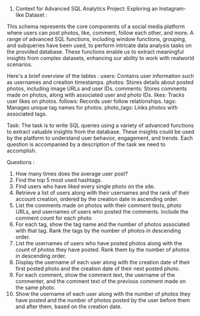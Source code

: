 1. Context for Advanced SQL Analytics Project: Exploring an Instagram-like Dataset :

This schema represents the core components of a social media platform where users can post photos, like, comment, follow each other, and more. A range of advanced SQL functions, including window functions, grouping, and subqueries have been used, to perform intricate data analysis tasks on the provided database. These functions enable us to extract meaningful insights from complex datasets, enhancing our ability to work with realworld scenarios.

Here's a brief overview of the tables :
users: Contains user information such as usernames and creation timestamps.
photos: Stores details about posted photos, including image URLs and user
IDs.
comments: Stores comments made on photos, along with associated user and
photo IDs.
likes: Tracks user likes on photos.
follows: Records user follow relationships.
tags: Manages unique tag names for photos.
photo_tags: Links photos with associated tags.

Task:
The task is to write SQL queries using a variety of advanced functions to extract
valuable insights from the database. These insights could be used by the platform to
understand user behavior, engagement, and trends. Each question is accompanied
by a description of the task we need to accomplish.

Questions :
1. How many times does the average user post?
2. Find the top 5 most used hashtags.
3. Find users who have liked every single photo on the site.
4. Retrieve a list of users along with their usernames and the rank of their
account creation, ordered by the creation date in ascending order.
5. List the comments made on photos with their comment texts, photo URLs, and
usernames of users who posted the comments. Include the comment count for each
photo
6. For each tag, show the tag name and the number of photos associated with that tag.
Rank the tags by the number of photos in descending order.
7. List the usernames of users who have posted photos along with the count of photos
they have posted. Rank them by the number of photos in descending order.
8. Display the username of each user along with the creation date of their first posted
photo and the creation date of their next posted photo.
9. For each comment, show the comment text, the username of the commenter, and the
comment text of the previous comment made on the same photo.
10. Show the username of each user along with the number of photos they have posted
and the number of photos posted by the user before them and after them, based on
the creation date.
